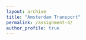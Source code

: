 ```yaml
---
layout: archive
title: "Amsterdam Transport"
permalink: /assignment-4/
author_profile: true
---
```

